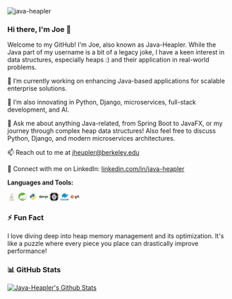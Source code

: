 <img src="https://komarev.com/ghpvc/?username=java-heapler&label=Profile%20Views&color=blue&style=flat-square" alt="java-heapler" />

### Hi there, I'm Joe 👋

Welcome to my GitHub! I'm Joe, also known as Java-Heapler. While the Java part of my username is a bit of a legacy joke, I have a keen interest in data structures, especially heaps :) and their application in real-world problems.

🔭 I’m currently working on enhancing Java-based applications for scalable enterprise solutions.

🌱 I’m also innovating in Python, Django, microservices, full-stack development, and AI.

💬 Ask me about anything Java-related, from Spring Boot to JavaFX, or my journey through complex heap data structures! Also feel free to discuss Python, Django, and modern microservices architectures.

📫 Reach out to me at [jheupler@berkeley.edu](mailto:jheupler@berkeley.edu)

🔗 Connect with me on LinkedIn: [linkedin.com/in/java-heapler](https://www.linkedin.com/in/java-heapler)

**Languages and Tools:**

<code><img height="20" src="https://raw.githubusercontent.com/github/explore/main/topics/java/java.png"></code>
<code><img height="20" src="https://raw.githubusercontent.com/github/explore/main/topics/spring-boot/spring-boot.png"></code>
<code><img height="20" src="https://raw.githubusercontent.com/github/explore/main/topics/python/python.png"></code>
<code><img height="20" src="https://raw.githubusercontent.com/github/explore/main/topics/django/django.png"></code>
<code><img height="20" src="https://raw.githubusercontent.com/github/explore/main/topics/machine-learning/machine-learning.png"></code>
<code><img height="20" src="https://raw.githubusercontent.com/github/explore/main/topics/docker/docker.png"></code>
<code><img height="20" src="https://raw.githubusercontent.com/github/explore/main/topics/git/git.png"></code>

### ⚡ Fun Fact
I love diving deep into heap memory management and its optimization. It's like a puzzle where every piece you place can drastically improve performance!

### 📊 GitHub Stats
<a href="https://github.com/java-heapler">
  <img src="https://github-readme-stats.vercel.app/api?username=java-heapler&show_icons=true&theme=gotham&locale=en&layout=compact" alt="Java-Heapler's Github Stats" width=450px/>
</a>
